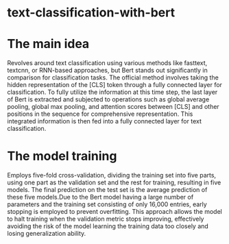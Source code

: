 # text-classification-with-bert
# The main idea 
Revolves around text classification using various methods like fasttext, textcnn, or RNN-based approaches, but Bert stands out significantly in comparison for classification tasks. The official method involves taking the hidden representation of the [CLS] token through a fully connected layer for classification. 
To fully utilize the information at this time step, the last layer of Bert is extracted and subjected to operations such as global average pooling, global max pooling, and attention scores between [CLS] and other positions in the sequence for comprehensive representation. This integrated information is then fed into a fully connected 
layer for text classification. 
# The model training 
Employs five-fold cross-validation, dividing the training set into five parts, using one part as the validation set and the rest for training, resulting in five models. The final prediction on the test set is the average prediction of these five models.Due to the Bert model having a large number of parameters and the training set consisting
of only 16,000 entries, early stopping is employed to prevent overfitting. This approach allows the model to halt training when the validation metric stops improving, effectively avoiding the risk of the model learning the training data too closely and losing generalization ability.
